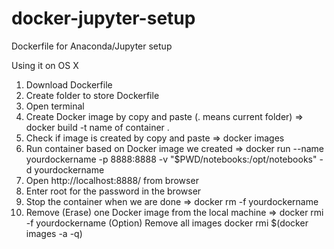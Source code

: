 # docker-jupyter-setup
Dockerfile for Anaconda/Jupyter setup

Using it on OS X

1. Download Dockerfile
2. Create folder to store Dockerfile
3. Open terminal
4. Create Docker image by copy and paste (. means current folder) => 
    docker build -t name of container .
5. Check if image is created by copy and paste => 
    docker images
6. Run container based on Docker image we created =>
    docker run --name yourdockername -p 8888:8888 -v "$PWD/notebooks:/opt/notebooks" -d yourdockername
7. Open http://localhost:8888/ from browser
8. Enter root for the password in the browser
9. Stop the container when we are done =>
    docker rm -f yourdockername
10. Remove (Erase) one Docker image from the local machine =>
    docker rmi -f yourdockername
    (Option) Remove all images
    docker rmi $(docker images -a -q)
